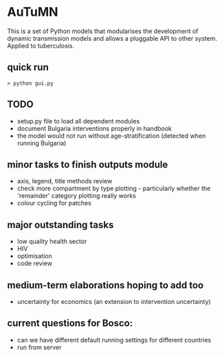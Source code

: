   
AuTuMN  
======  
  
This is a set of Python models that modularises the development of dynamic transmission models and allows a
pluggable API to other system. Applied to tuberculosis.

## quick run

```> python gui.py```

## TODO
- setup.py file to load all dependent modules
- document Bulgaria interventions properly in handbook
- the model would not run without age-stratification (detected when running Bulgaria)

## minor tasks to finish outputs module
- axis, legend, title methods review
- check more compartment by type plotting - particularly whether the 'remainder' category plotting really works
- colour cycling for patches

## major outstanding tasks
- low quality health sector
- HIV
- optimisation
- code review

## medium-term elaborations hoping to add too
- uncertainty for economics (an extension to intervention uncertainty)

## current questions for Bosco:
- can we have different default running settings for different countries
- run from server

